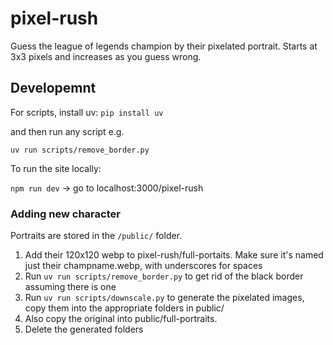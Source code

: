 # pixel-rush

Guess the league of legends champion by their pixelated portrait. Starts at 3x3 pixels and increases as you guess wrong.

## Developemnt

For scripts, install uv:
`pip install uv`

and then run any script e.g.

`uv run scripts/remove_border.py`

To run the site locally:

`npm run dev`
-> go to localhost:3000/pixel-rush

### Adding new character
Portraits are stored in the `/public/` folder.

1. Add their 120x120 webp to pixel-rush/full-portaits. Make sure it's named just their champname.webp, with underscores for spaces
2. Run `uv run scripts/remove_border.py` to get rid of the black border assuming there is one
3. Run `uv run scripts/downscale.py` to generate the pixelated images, copy them into the appropriate folders in public/
4. Also copy the original into public/full-portraits.
5. Delete the generated folders
